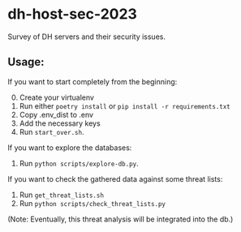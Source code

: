 # dh-host-sec-2023
Survey of DH servers and their security issues.

## Usage:

If you want to start completely from the beginning:

0. Create your virtualenv
1. Run either `poetry install` or `pip install -r requirements.txt`
2. Copy .env_dist to .env
3. Add the necessary keys
4. Run `start_over.sh`.

If you want to explore the databases:

1. Run `python scripts/explore-db.py`.

If you want to check the gathered data against some threat lists:

1. Run `get_threat_lists.sh`
2. Run `python scripts/check_threat_lists.py`

(Note: Eventually, this threat analysis will be integrated into the db.)
